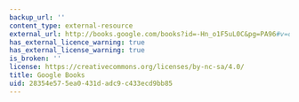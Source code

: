 ```yaml
---
backup_url: ''
content_type: external-resource
external_url: http://books.google.com/books?id=-Hn_o1F5uL0C&pg=PA96#v=onepage
has_external_licence_warning: true
has_external_license_warning: true
is_broken: ''
license: https://creativecommons.org/licenses/by-nc-sa/4.0/
title: Google Books
uid: 28354e57-5ea0-431d-adc9-c433ecd9bb85
---
```

